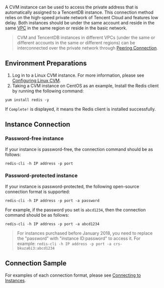 
A CVM instance can be used to access the private address that is automatically assigned to a TencentDB instance. This connection method relies on the high-speed private network of Tencent Cloud and features low delay. Both instances should be under the same account and reside in the same [VPC](https://intl.cloud.tencent.com/document/product/215/535) in the same region or reside in the basic network.
>CVM and TencentDB instances in different VPCs (under the same or different accounts in the same or different regions) can be interconnected over the private network through [Peering Connection](https://intl.cloud.tencent.com/product/pc).

## Environment Preparations
1. Log in to a Linux CVM instance. For more information, please see [Configuring Linux CVM](https://intl.cloud.tencent.com/document/product/213/2936).
2. Taking a CVM instance on CentOS as an example, Install the Redis client by running the following command:
```
yum install redis -y
```
If `Complete!` is displayed, it means the Redis client is installed successfully.

## Instance Connection
### Password-free instance
If your instance is password-free, the connection command should be as follows:
```
redis-cli -h IP address -p port
```

### Password-protected instance
If your instance is password-protected, the following open-source connection format is supported:
```
redis-cli -h IP address -p port -a password
```

For example, if the password you set is `abcd1234`, then the connection command should be as follows:
```
redis-cli -h IP address -p port -a abcd1234
```
>For instances purchased before January 2018, you need to replace the "password" with "instance ID:password" to access it. For example:
>`redis-cli -h IP address -p port -a crs-bkuza6i3:abcd1234`
>

## Connection Sample
For examples of each connection format, please see [Connecting to Instances](https://intl.cloud.tencent.com/document/product/239/7042).

